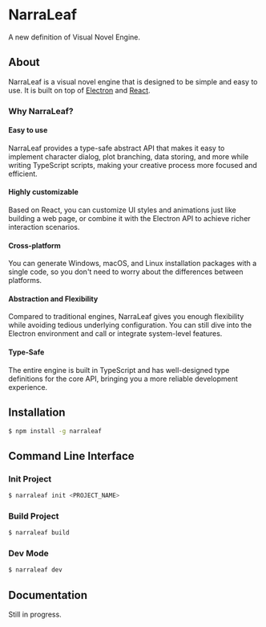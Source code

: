 # NarraLeaf

A new definition of Visual Novel Engine.

## About

NarraLeaf is a visual novel engine that is designed to be simple and easy to use. It is built on top of [Electron](https://electronjs.org/) and [React](https://react.dev/).

### Why NarraLeaf?

#### Easy to use
NarraLeaf provides a type-safe abstract API that makes it easy to implement character dialog, plot branching, data storing, and more while writing TypeScript scripts, making your creative process more focused and efficient.

#### Highly customizable
Based on React, you can customize UI styles and animations just like building a web page, or combine it with the Electron API to achieve richer interaction scenarios.

#### Cross-platform
You can generate Windows, macOS, and Linux installation packages with a single code, so you don't need to worry about the differences between platforms.

#### Abstraction and Flexibility
Compared to traditional engines, NarraLeaf gives you enough flexibility while avoiding tedious underlying configuration. You can still dive into the Electron environment and call or integrate system-level features.

#### Type-Safe
The entire engine is built in TypeScript and has well-designed type definitions for the core API, bringing you a more reliable development experience.

## Installation

```bash
$ npm install -g narraleaf
```

## Command Line Interface

### Init Project

```bash
$ narraleaf init <PROJECT_NAME>
```

### Build Project

```bash
$ narraleaf build
```

### Dev Mode

```bash
$ narraleaf dev
```

## Documentation

Still in progress.

